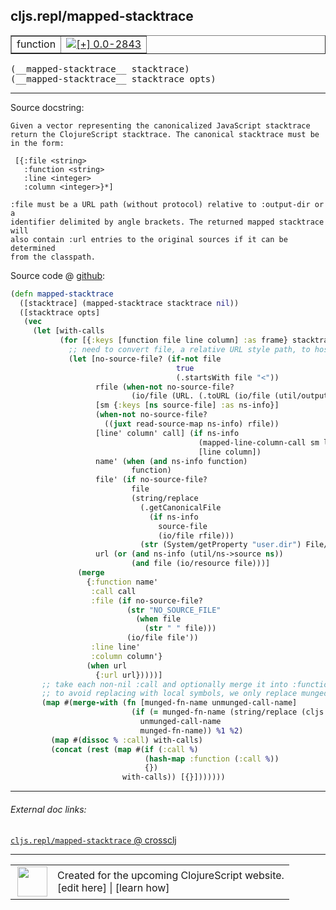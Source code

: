 ## cljs.repl/mapped-stacktrace



 <table border="1">
<tr>
<td>function</td>
<td><a href="https://github.com/cljsinfo/cljs-api-docs/tree/0.0-2843"><img valign="middle" alt="[+] 0.0-2843" title="Added in 0.0-2843" src="https://img.shields.io/badge/+-0.0--2843-lightgrey.svg"></a> </td>
</tr>
</table>


 <samp>
(__mapped-stacktrace__ stacktrace)<br>
</samp>
 <samp>
(__mapped-stacktrace__ stacktrace opts)<br>
</samp>

---





Source docstring:

```
Given a vector representing the canonicalized JavaScript stacktrace
return the ClojureScript stacktrace. The canonical stacktrace must be
in the form:

 [{:file <string>
   :function <string>
   :line <integer>
   :column <integer>}*]

:file must be a URL path (without protocol) relative to :output-dir or a
identifier delimited by angle brackets. The returned mapped stacktrace will
also contain :url entries to the original sources if it can be determined
from the classpath.
```


Source code @ [github](https://github.com/clojure/clojurescript/blob/r3211/src/clj/cljs/repl.clj#L266-L331):

```clj
(defn mapped-stacktrace
  ([stacktrace] (mapped-stacktrace stacktrace nil))
  ([stacktrace opts]
   (vec
     (let [with-calls
           (for [{:keys [function file line column] :as frame} stacktrace]
             ;; need to convert file, a relative URL style path, to host-specific file
             (let [no-source-file? (if-not file
                                     true
                                     (.startsWith file "<"))
                   rfile (when-not no-source-file?
                           (io/file (URL. (.toURL (io/file (util/output-directory opts))) file)))
                   [sm {:keys [ns source-file] :as ns-info}]
                   (when-not no-source-file?
                     ((juxt read-source-map ns-info) rfile))
                   [line' column' call] (if ns-info
                                          (mapped-line-column-call sm line column)
                                          [line column])
                   name' (when (and ns-info function)
                           function)
                   file' (if no-source-file?
                           file
                           (string/replace
                             (.getCanonicalFile
                               (if ns-info
                                 source-file
                                 (io/file rfile)))
                             (str (System/getProperty "user.dir") File/separator) ""))
                   url (or (and ns-info (util/ns->source ns))
                           (and file (io/resource file)))]
               (merge
                 {:function name'
                  :call call
                  :file (if no-source-file?
                          (str "NO_SOURCE_FILE"
                            (when file
                              (str " " file)))
                          (io/file file'))
                  :line line'
                  :column column'}
                 (when url
                   {:url url}))))]
       ;; take each non-nil :call and optionally merge it into :function one-level up
       ;; to avoid replacing with local symbols, we only replace munged name if we can munge call symbol back to it
       (map #(merge-with (fn [munged-fn-name unmunged-call-name]
                           (if (= munged-fn-name (string/replace (cljs.compiler/munge unmunged-call-name) "." "$"))
                             unmunged-call-name
                             munged-fn-name)) %1 %2)
         (map #(dissoc % :call) with-calls)
         (concat (rest (map #(if (:call %)
                              (hash-map :function (:call %))
                              {})
                         with-calls)) [{}]))))))
```

<!--
Repo - tag - source tree - lines:

 <pre>
clojurescript @ r3211
└── src
    └── clj
        └── cljs
            └── <ins>[repl.clj:266-331](https://github.com/clojure/clojurescript/blob/r3211/src/clj/cljs/repl.clj#L266-L331)</ins>
</pre>

-->

---



###### External doc links:

[`cljs.repl/mapped-stacktrace` @ crossclj](http://crossclj.info/fun/cljs.repl/mapped-stacktrace.html)<br>

---

 <table>
<tr><td>
<img valign="middle" align="right" width="48px" src="http://i.imgur.com/Hi20huC.png">
</td><td>
Created for the upcoming ClojureScript website.<br>
[edit here] | [learn how]
</td></tr></table>

[edit here]:https://github.com/cljsinfo/cljs-api-docs/blob/master/cljsdoc/cljs.repl_mapped-stacktrace.cljsdoc
[learn how]:https://github.com/cljsinfo/cljs-api-docs/wiki/cljsdoc-files

<!--

This information was too distracting to show to readers, but I'll leave it
commented here since it is helpful to:

- pretty-print the data used to generate this document
- and show how to retrieve that data



The API data for this symbol:

```clj
{:ns "cljs.repl",
 :name "mapped-stacktrace",
 :signature ["[stacktrace]" "[stacktrace opts]"],
 :history [["+" "0.0-2843"]],
 :type "function",
 :full-name-encode "cljs.repl_mapped-stacktrace",
 :source {:code "(defn mapped-stacktrace\n  ([stacktrace] (mapped-stacktrace stacktrace nil))\n  ([stacktrace opts]\n   (vec\n     (let [with-calls\n           (for [{:keys [function file line column] :as frame} stacktrace]\n             ;; need to convert file, a relative URL style path, to host-specific file\n             (let [no-source-file? (if-not file\n                                     true\n                                     (.startsWith file \"<\"))\n                   rfile (when-not no-source-file?\n                           (io/file (URL. (.toURL (io/file (util/output-directory opts))) file)))\n                   [sm {:keys [ns source-file] :as ns-info}]\n                   (when-not no-source-file?\n                     ((juxt read-source-map ns-info) rfile))\n                   [line' column' call] (if ns-info\n                                          (mapped-line-column-call sm line column)\n                                          [line column])\n                   name' (when (and ns-info function)\n                           function)\n                   file' (if no-source-file?\n                           file\n                           (string/replace\n                             (.getCanonicalFile\n                               (if ns-info\n                                 source-file\n                                 (io/file rfile)))\n                             (str (System/getProperty \"user.dir\") File/separator) \"\"))\n                   url (or (and ns-info (util/ns->source ns))\n                           (and file (io/resource file)))]\n               (merge\n                 {:function name'\n                  :call call\n                  :file (if no-source-file?\n                          (str \"NO_SOURCE_FILE\"\n                            (when file\n                              (str \" \" file)))\n                          (io/file file'))\n                  :line line'\n                  :column column'}\n                 (when url\n                   {:url url}))))]\n       ;; take each non-nil :call and optionally merge it into :function one-level up\n       ;; to avoid replacing with local symbols, we only replace munged name if we can munge call symbol back to it\n       (map #(merge-with (fn [munged-fn-name unmunged-call-name]\n                           (if (= munged-fn-name (string/replace (cljs.compiler/munge unmunged-call-name) \".\" \"$\"))\n                             unmunged-call-name\n                             munged-fn-name)) %1 %2)\n         (map #(dissoc % :call) with-calls)\n         (concat (rest (map #(if (:call %)\n                              (hash-map :function (:call %))\n                              {})\n                         with-calls)) [{}]))))))",
          :title "Source code",
          :repo "clojurescript",
          :tag "r3211",
          :filename "src/clj/cljs/repl.clj",
          :lines [266 331]},
 :full-name "cljs.repl/mapped-stacktrace",
 :docstring "Given a vector representing the canonicalized JavaScript stacktrace\nreturn the ClojureScript stacktrace. The canonical stacktrace must be\nin the form:\n\n [{:file <string>\n   :function <string>\n   :line <integer>\n   :column <integer>}*]\n\n:file must be a URL path (without protocol) relative to :output-dir or a\nidentifier delimited by angle brackets. The returned mapped stacktrace will\nalso contain :url entries to the original sources if it can be determined\nfrom the classpath."}

```

Retrieve the API data for this symbol:

```clj
;; from Clojure REPL
(require '[clojure.edn :as edn])
(-> (slurp "https://raw.githubusercontent.com/cljsinfo/cljs-api-docs/catalog/cljs-api.edn")
    (edn/read-string)
    (get-in [:symbols "cljs.repl/mapped-stacktrace"]))
```

-->

